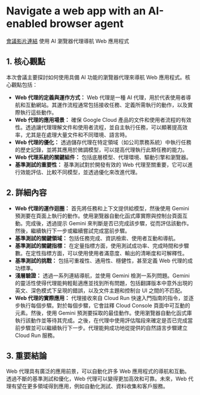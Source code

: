 # Navigate a web app with an AI-enabled browser agent
[會議影片連結](https://www.youtube.com/watch?v=p_dztB1-ECM)
使用 AI 瀏覽器代理導航 Web 應用程式

## 1. 核心觀點

本次會議主要探討如何使用具備 AI 功能的瀏覽器代理來導航 Web 應用程式。核心觀點包括：

*   **Web 代理的定義與運作方式：** Web 代理是一種 AI 代理，用於代表使用者導航和互動網站。其運作流程通常包括接收任務、定義所需執行的動作，以及實際執行這些動作。
*   **Web 代理的應用場景：** 確保 Google Cloud 產品的文件和使用者流程的有效性。透過讓代理理解文件和使用者流程，並自主執行任務，可以顯著提高效率，尤其是在處理大量文件和不同環境、語言時。
*   **Web 代理的優化：** 透過儲存代理在特定領域（如公司票務系統）中執行任務的歷史記錄，並將其應用於微調模型，可以提高代理執行此類任務的能力。
*   **Web 代理系統的關鍵組件：** 包括底層模型、代理環境、驅動引擎和瀏覽器。
*   **基準測試的重要性：** 基準測試對於開發有效的 Web 代理至關重要，它可以進行效能評估、比較不同模型，並透過優化來改進代理。

## 2. 詳細內容

*   **Web 代理的運作迴圈：** 首先將任務和上下文提供給模型，然後使用 Gemini 預測要在頁面上執行的動作。使用瀏覽器自動化函式庫實際與控制台頁面互動。完成後，透過提示 Gemini 來判斷是否已完成該步驟，從而評估該動作。然後，繼續執行下一步或繼續嘗試完成當前步驟。
*   **基準測試的關鍵領域：** 包括任務完成、資訊檢索、使用者互動和導航。
*   **基準測試的關鍵指標：** 在定量指標方面，使用測試成功率、完成時間和步驟數。在定性指標方面，可以使用使用者滿意度、輸出的清晰度和可解釋性。
*   **基準測試的挑戰：** 包括可重複性、通用性、穩健性，甚至定義 Web 代理的成功標準。
*   **淺層驗證：** 透過一系列連結導航，並使用 Gemini 檢測一系列問題。Gemini 的靈活性使得代理能夠輕鬆適應並找到所有問題，包括翻譯版本中意外出現的英文、深色模式下呈現的錯誤，以及文件主題和控制台 UI 之間的不匹配。
*   **Web 代理的實際應用：** 代理接收來自 Cloud Run 快速入門指南的指令，並逐步執行每個步驟。對於每個步驟，它會註釋 Cloud Console 頁面中可互動的元素。然後，使用 Gemini 預測要採取的最佳動作。使用瀏覽器自動化函式庫執行該動作並等待其完成。之後，在代理中使用評估階段來確定是否已完成當前步驟並可以繼續執行下一步。代理能夠成功地從提供的自然語言步驟建立 Cloud Run 服務。

## 3. 重要結論

Web 代理具有廣泛的應用前景，可以自動化許多 Web 應用程式的導航和互動。透過不斷的基準測試和優化，Web 代理可以變得更加高效和可靠。未來，Web 代理有望在更多領域得到應用，例如自動化測試、資料收集和客戶服務。
